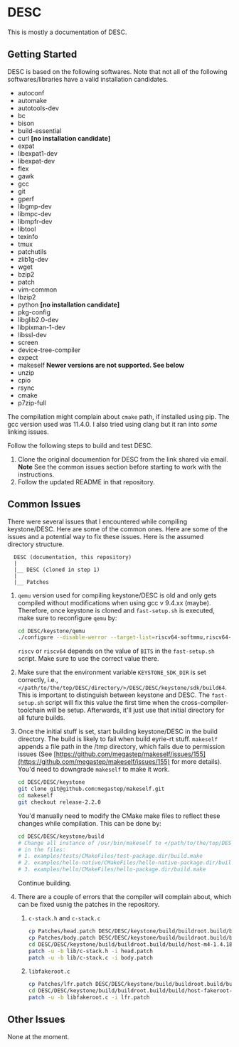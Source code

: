 # DESC
This is mostly a documentation of DESC.

## Getting Started

DESC is based on the following softwares.
Note that not all of the following softwares/libraries have a valid
installation candidates.

* autoconf
* automake
* autotools-dev
* bc
* bison
* build-essential
* curl **[no installation candidate]**
* expat
* libexpat1-dev
* libexpat-dev
* flex
* gawk
* gcc
* git
* gperf
* libgmp-dev 
* libmpc-dev
* libmpfr-dev
* libtool
* texinfo
* tmux
* patchutils
* zlib1g-dev
* wget
* bzip2
* patch
* vim-common
* lbzip2
* python **[no installation candidate]**
* pkg-config
* libglib2.0-dev
* libpixman-1-dev
* libssl-dev
* screen
* device-tree-compiler
* expect
* makeself **Newer versions are not supported. See below** 
* unzip 
* cpio
* rsync
* cmake
* p7zip-full

The compilation might complain about `cmake` path, if installed using pip.
The gcc version used was 11.4.0.
I also tried using clang but it ran into *some* linking issues.

Follow the following steps to build and test DESC.
1. Clone the original documention for DESC from the link shared via email.
   **Note** See the common issues section before starting to work with the
   instructions.
2. Follow the updated README in that repository.

## Common Issues

There were several issues that I encountered while compiling keystone/DESC.
Here are some of the common ones.
Here are some of the issues and a potential way to fix these issues.
Here is the assumed directory structure.

```
  DESC (documentation, this repository)
  |
  |__ DESC (cloned in step 1)
  |
  |__ Patches
```

1. `qemu` version used for compiling keystone/DESC is old and only gets
   compiled without modifications when using gcc v 9.4.xx (maybe). Therefore,
   once keystone is cloned and `fast-setup.sh` is executed, make sure to
   reconfigure `qemu` by:
   ```sh
   cd DESC/keystone/qemu
   ./configure --disable-werror --target-list=riscv64-softmmu,riscv64-linux-user
   ```
   `riscv` or `riscv64` depends on the value of `BITS` in the `fast-setup.sh`
   script. Make sure to use the correct value there.

2. Make sure that the environment variable `KEYSTONE_SDK_DIR` is set correctly,
   i.e., `</path/to/the/top/DESC/directory/>/DESC/DESC/keystone/sdk/build64`.
   This is important to distinguish between keystone and DESC. The
   `fast-setup.sh` script will fix this value the first time when the
   cross-compiler-toolchain will be setup. Afterwards, it'll just use that
   initial directory for all future builds.

3. Once the initial stuff is set, start building keystone/DESC in the build
   directory. The build is likely to fail when build eyrie-rt stuff. `makeself`
   appends a file path in the /tmp directory, which fails due to permission
   issues (See
   [https://github.com/megastep/makeself/issues/155](https://github.com/megastep/makeself/issues/155)
   for more details). You'd need to downgrade `makeself` to make it work.
   ```sh
   cd DESC/DESC/keystone
   git clone git@github.com:megastep/makeself.git
   cd makeself
   git checkout release-2.2.0
   ```
   You'd manually need to modify the CMake make files to reflect these changes
   while compilation. This can be done by:
   ```sh
   cd DESC/DESC/keystone/build
   # Change all instance of /usr/bin/makeself to </path/to/the/top/DESC/directory/>/DESC/DESC/keystone/makeself/makeself.sh
   # in the files:
   # 1. examples/tests/CMakeFiles/test-package.dir/build.make
   # 2. examples/hello-native/CMakeFiles/hello-native-package.dir/build.make
   # 3. examples/hello/CMakeFiles/hello-package.dir/build.make
   ```
   Continue building.

4. There are a couple of errors that the compiler will complain about, which
   can be fixed usnig the patches in the repository.

   1. `c-stack.h` and `c-stack.c`
      ```sh
      cp Patches/head.patch DESC/DESC/keystone/build/buildroot.build/build/host-m4-1.4.18/
      cp Patches/body.patch DESC/DESC/keystone/build/buildroot.build/build/host-m4-1.4.18/
      cd DESC/DESC/keystone/build/buildroot.build/build/host-m4-1.4.18/
      patch -u -b lib/c-stack.h -i head.patch
      patch -u -b lib/c-stack.c -i body.patch
      ```
   2. `libfakeroot.c`
      ```sh
      cp Patches/lfr.patch DESC/DESC/keystone/build/buildroot.build/build/host-fakeroot-1.25.3/
      cd DESC/DESC/keystone/build/buildroot.build/build/host-fakeroot-1.25.3/
      patch -u -b libfakeroot.c -i lfr.patch
      ```

## Other Issues
None at the moment.
